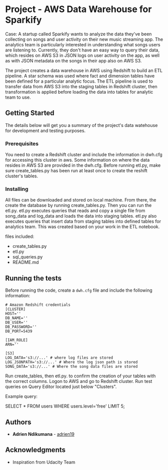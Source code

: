 # Project - AWS Data Warehouse for Sparkify

Case: A startup called Sparkify wants to analyze the data they've been collecting on songs and user activity on their new music streaming app. The analytics team is particularly interested in understanding what songs users are listening to. Currently, they don't have an easy way to query their data, which resides on AWS S3 in JSON logs on user activity on the app, as well as with JSON metadata on the songs in their app also on AWS S3.

The project creates a data warehouse in AWS using Redshift to build an ETL pipeline. A star schema was used where fact and dimension tables have been defined for a particular analytic focus. The ETL pipeline is used to transfer data from AWS S3 into the staging tables in Redshift cluster, then transformation is applied before loading the data into tables for analytic team to use.


## Getting Started

The details below will get you a summary of the project's data watehouse for development and testing purposes.

### Prerequisites

You need to create a Redshift cluster and include the information in dwh.cfg for accessing this cluster in aws. Some information on where the data resides in AWS S3 are provided in the dwh.cfg. Before running etl.py, make sure create_tables.py has been run at least once to create the reshift cluster's tables.


### Installing

All files can be downloaded and stored on local machine. From there, the create the database by running create_tables.py. Then you can run the etl.py. etl.py executes queries that reads and copy a single file from song_data and log_data and loads the data into staging tables. etl.py also executes queries that insert data from staging tables into defined tables for analytics team. This was created based on your work in the ETL notebook.

files included:
* create_tables.py
* etl.py
* sql_queries.py
* README.md

## Running the tests


Before running the code, create a `dwh.cfg` file and include the following information:

```
# Amazon Redshift credentials
[CLUSTER]
HOST=''
DB_NAME=''
DB_USER=''
DB_PASSWORD=''
DB_PORT=5439

[IAM_ROLE]
ARN=''

[S3]
LOG_DATA='s3://...' # where log files are stored
LOG_JSONPATH='s3://...' # Where the log json path is stored
SONG_DATA='s3://...' # Where the song data files are stored
```

Run create_tables, then etl.py. to confirm the creation of your tables with the correct columns. Logon to AWS and go to Redshift cluster. Run test queries on Query Editor located just below "Clusters".

Example query:

 SELECT * FROM users WHERE users.level='free' LIMIT 5;


## Authors

* **Adrien Ndikumana** - [adrien19](https://github.com/adrien19)


## Acknowledgments

* Inspiration from Udacity Team
